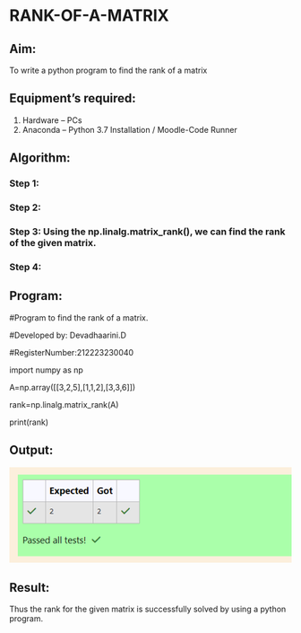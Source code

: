 # RANK-OF-A-MATRIX
## Aim:
To write a python program to find the rank of a matrix
## Equipment’s required:
1. 	Hardware – PCs
2. 	Anaconda – Python 3.7 Installation / Moodle-Code Runner
## Algorithm:
### Step 1: 
### Step 2: 
### Step 3: Using the np.linalg.matrix_rank(), we can find the rank of the given matrix.
### Step 4: 
## Program:
#Program to find the rank of a matrix.

#Developed by: Devadhaarini.D

#RegisterNumber:212223230040

import numpy as np 

A=np.array([[3,2,5],[1,1,2],[3,3,6]])

rank=np.linalg.matrix_rank(A)

print(rank)
## Output:
![alt text](image.png)
## Result:
Thus the rank for the given matrix is successfully solved by  using a python program.

